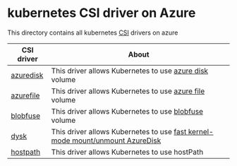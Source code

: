 # kubernetes CSI driver on Azure
This directory contains all kubernetes [CSI](https://kubernetes-csi.github.io/docs/Home.html) drivers on azure

| CSI driver | About |
| ---- | ---- |
| [azuredisk](./azuredisk) | This driver allows Kubernetes to use [azure disk](https://azure.microsoft.com/en-us/services/storage/disks/) volume |
| [azurefile](./azurefile) | This driver allows Kubernetes to use [azure file](https://docs.microsoft.com/en-us/azure/storage/files/storage-files-introduction) volume |
| [blobfuse](./blobfuse) | This driver allows Kubernetes to use [blobfuse](https://github.com/Azure/azure-storage-fuse) volume |
| [dysk](./dysk) | This driver allows Kubernetes to use [fast kernel-mode mount/unmount AzureDisk](https://github.com/khenidak/dysk) |
| [hostpath](./hostpath) | This driver allows Kubernetes to use hostPath |
